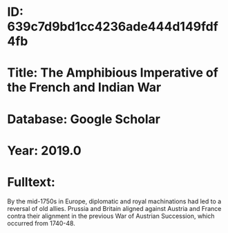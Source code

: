 # ID: 639c7d9bd1cc4236ade444d149fdf4fb
# Title: The Amphibious Imperative of the French and Indian War
# Database: Google Scholar
# Year: 2019.0
# Fulltext:
By the mid-1750s in Europe, diplomatic and royal machinations had led to a reversal of old allies.
Prussia and Britain aligned against Austria and France contra their alignment in the previous War of Austrian Succession, which occurred from 1740-48.